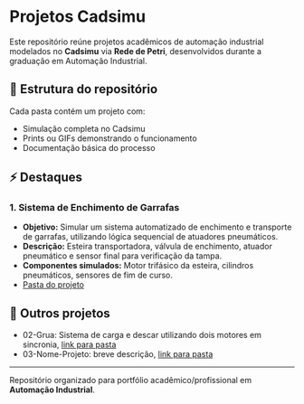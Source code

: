 # Projetos Cadsimu

Este repositório reúne projetos acadêmicos de automação industrial modelados no **Cadsimu** via **Rede de Petri**, desenvolvidos durante a graduação em Automação Industrial.

## 📂 Estrutura do repositório

Cada pasta contém um projeto com:
- Simulação completa no Cadsimu
- Prints ou GIFs demonstrando o funcionamento
- Documentação básica do processo

## ⚡ Destaques

### 1. Sistema de Enchimento de Garrafas
- **Objetivo:** Simular um sistema automatizado de enchimento e transporte de garrafas, utilizando lógica sequencial de atuadores pneumáticos.
- **Descrição:** Esteira transportadora, válvula de enchimento, atuador pneumático e sensor final para verificação da tampa.
- **Componentes simulados:** Motor trifásico da esteira, cilindros pneumáticos, sensores de fim de curso.
- [Pasta do projeto](./01-Sistema-Enchimento-Garrafas)

## 📌 Outros projetos
- 02-Grua: Sistema de carga e descar utilizando dois motores em sincronia, [link para pasta](./02-GRUA/README.md)  
- 03-Nome-Projeto: breve descrição, [link para pasta](./03-Projeto-Nome)

---

Repositório organizado para portfólio acadêmico/profissional em **Automação Industrial**.
